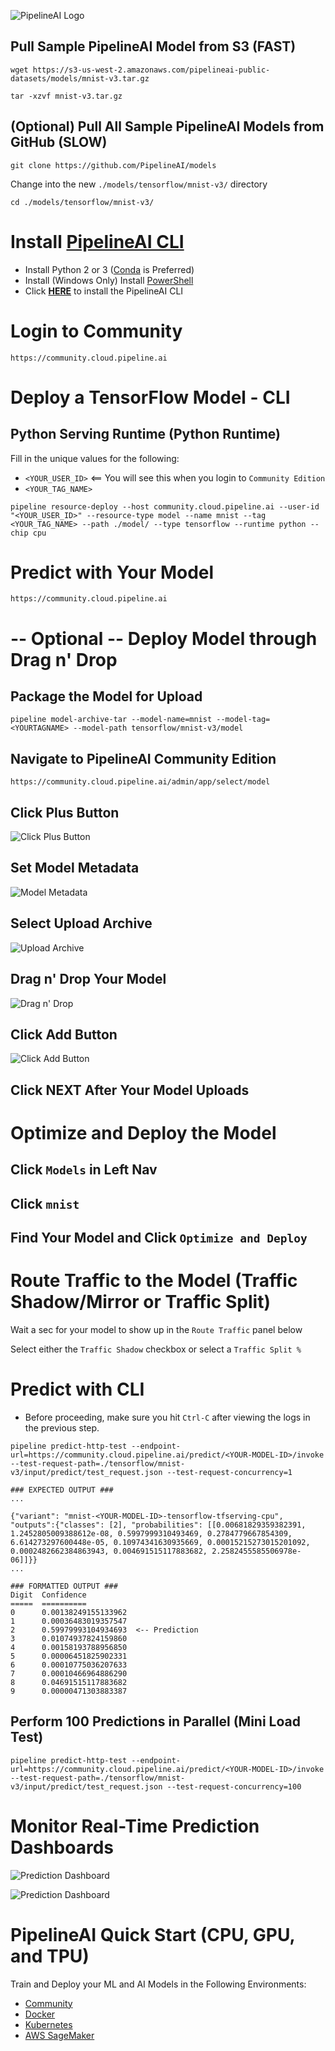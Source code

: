 ![PipelineAI Logo](http://pipeline.ai/assets/img/logo/pipelineai-logo.png)

## Pull Sample PipelineAI Model from S3 (FAST)
```
wget https://s3-us-west-2.amazonaws.com/pipelineai-public-datasets/models/mnist-v3.tar.gz
```
```
tar -xzvf mnist-v3.tar.gz
```

## (Optional) Pull All Sample PipelineAI Models from GitHub (SLOW)
```
git clone https://github.com/PipelineAI/models
```
Change into the new `./models/tensorflow/mnist-v3/` directory
```
cd ./models/tensorflow/mnist-v3/
```

# Install [PipelineAI CLI](../README.md#install-pipelinecli)
* Install Python 2 or 3 ([Conda](https://conda.io/docs/install/quick.html) is Preferred)
* Install (Windows Only) Install [PowerShell](https://github.com/PowerShell/PowerShell/tree/master/docs/installation) 
* Click [**HERE**](../README.md#install-pipelinecli) to install the PipelineAI CLI

# Login to Community
```
https://community.cloud.pipeline.ai
```

# Deploy a TensorFlow Model - CLI

## Python Serving Runtime (Python Runtime)
Fill in the unique values for the following:
* `<YOUR_USER_ID>`     <== You will see this when you login to `Community Edition`
* `<YOUR_TAG_NAME>`

```
pipeline resource-deploy --host community.cloud.pipeline.ai --user-id "<YOUR_USER_ID>" --resource-type model --name mnist --tag <YOUR_TAG_NAME> --path ./model/ --type tensorflow --runtime python --chip cpu
```

# Predict with Your Model
```
https://community.cloud.pipeline.ai
```


# -- Optional -- Deploy Model through Drag n' Drop

## Package the Model for Upload
```
pipeline model-archive-tar --model-name=mnist --model-tag=<YOURTAGNAME> --model-path tensorflow/mnist-v3/model
```

## Navigate to PipelineAI Community Edition
```
https://community.cloud.pipeline.ai/admin/app/select/model
```

## Click Plus Button
![Click Plus Button](https://pipeline.ai/assets/img/click-plus-button.png)

## Set Model Metadata
![Model Metadata](https://pipeline.ai/assets/img/model-metadata.png)

## Select Upload Archive
![Upload Archive](https://pipeline.ai/assets/img/upload-archive.png)

## Drag n' Drop Your Model
![Drag n' Drop](https://pipeline.ai/assets/img/drag-and-drop-model.png)

## Click Add Button
![Click Add Button](https://pipeline.ai/assets/img/click-add-button.png)

## Click NEXT After Your Model Uploads

# Optimize and Deploy the Model
## Click `Models` in Left Nav
## Click `mnist`
## Find Your Model and Click `Optimize and Deploy`

# Route Traffic to the Model (Traffic Shadow/Mirror or Traffic Split)
Wait a sec for your model to show up in the `Route Traffic` panel below

Select either the `Traffic Shadow` checkbox or select a `Traffic Split %` 

# Predict with CLI
* Before proceeding, make sure you hit `Ctrl-C` after viewing the logs in the previous step.
```
pipeline predict-http-test --endpoint-url=https://community.cloud.pipeline.ai/predict/<YOUR-MODEL-ID>/invoke --test-request-path=./tensorflow/mnist-v3/input/predict/test_request.json --test-request-concurrency=1

### EXPECTED OUTPUT ###
...

{"variant": "mnist-<YOUR-MODEL-ID>-tensorflow-tfserving-cpu", "outputs":{"classes": [2], "probabilities": [[0.00681829359382391, 1.2452805009388612e-08, 0.5997999310493469, 0.2784779667854309, 6.614273297600448e-05, 0.10974341630935669, 0.00015215273015201092, 0.0002482662384863943, 0.004691515117883682, 2.2582455585506978e-06]]}}
...

### FORMATTED OUTPUT ###
Digit  Confidence
=====  ==========
0      0.00138249155133962
1      0.00036483019357547
2      0.59979993104934693  <-- Prediction
3      0.01074937824159860
4      0.00158193788956850
5      0.00006451825902331
6      0.00010775036207633
7      0.00010466964886290
8      0.04691515117883682   
9      0.00000471303883387
```

## Perform 100 Predictions in Parallel (Mini Load Test)
```
pipeline predict-http-test --endpoint-url=https://community.cloud.pipeline.ai/predict/<YOUR-MODEL-ID>/invoke --test-request-path=./tensorflow/mnist-v3/input/predict/test_request.json --test-request-concurrency=100
```

# Monitor Real-Time Prediction Dashboards

![Prediction Dashboard](http://pipeline.ai/assets/img/multi-cloud-prediction-dashboard.png)

![Prediction Dashboard](http://pipeline.ai/assets/img/request-metrics-breakdown.png)

# PipelineAI Quick Start (CPU, GPU, and TPU)
Train and Deploy your ML and AI Models in the Following Environments:
* [Community](/docs/quickstart/community)
* [Docker](/docs/quickstart/docker)
* [Kubernetes](/docs/quickstart/kubernetes)
* [AWS SageMaker](/docs/quickstart/sagemaker)
